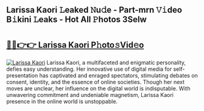 ## Larissa Kaori 𝙻eaked 𝙽u𝚍e - Part-mrn 𝚅𝚒deo B𝚒kini 𝙻eaks - Hot All 𝙿hotos 3SeIw

# <h2><a href="http://ld46nui.urlbe.top/?page=Larissa+Kaori">🔗🔗👉👉 Larissa Kaori P𝚑oto𝚜Vid𝚎o</a></h2>

[![Larissa Kaori](https://i.imgur.com/eBuTRDB.gif)](http://ld46nui.urlbe.top/?page=Larissa+Kaori)
Larissa Kaori, a multifaceted and enigmatic personality, defies easy understanding. Her innovative use of digital media for self-presentation has captivated and enraged spectators, stimulating debates on consent, identity, and the essence of online societies. Though her next moves are unclear, her influence on the digital world is indisputable. With unwavering commitment and undeniable magnetism, Larissa Kaori presence in the online world is unstoppable.
